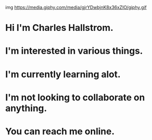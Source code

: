 
img https://media.giphy.com/media/gjrYDwbjnK8x36xZIO/giphy.gif

# Hi I'm Charles Hallstrom.
# I'm interested in various things.
# I'm currently learning alot.
# I'm not looking to collaborate on anything.
# You can reach me online.
